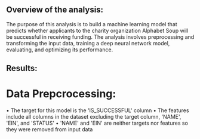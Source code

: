 ## Overview of the analysis:
The purpose of this analysis is to build a machine learning model that predicts whether applicants to the charity organization Alphabet Soup will be successful in receiving funding. 
The analysis involves preprocessing and transforming the input data, training a deep neural network model, evaluating, and optimizing its performance.

## Results: 
# Data Prepcrocessing:
• The target for this model is the 'IS_SUCCESSFUL' column
• The features include all columns in the dataset excluding the target column, 'NAME', 'EIN', and 'STATUS'
• 'NAME' and 'EIN' are neither targets nor features so they were removed from input data
